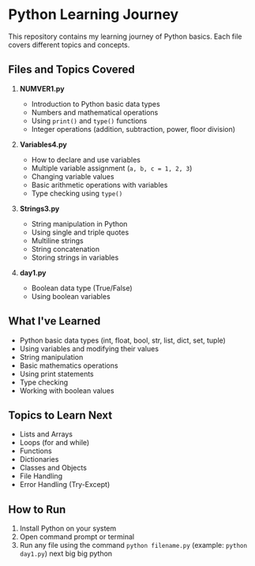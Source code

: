 # Python Learning Journey

This repository contains my learning journey of Python basics. Each file covers different topics and concepts.

## Files and Topics Covered

1. **NUMVER1.py**
   - Introduction to Python basic data types
   - Numbers and mathematical operations
   - Using `print()` and `type()` functions
   - Integer operations (addition, subtraction, power, floor division)

2. **Variables4.py**
   - How to declare and use variables
   - Multiple variable assignment (`a, b, c = 1, 2, 3`)
   - Changing variable values
   - Basic arithmetic operations with variables
   - Type checking using `type()`

3. **Strings3.py**
   - String manipulation in Python
   - Using single and triple quotes
   - Multiline strings
   - String concatenation
   - Storing strings in variables

4. **day1.py**
   - Boolean data type (True/False)
   - Using boolean variables

## What I've Learned

- Python basic data types (int, float, bool, str, list, dict, set, tuple)
- Using variables and modifying their values
- String manipulation
- Basic mathematics operations
- Using print statements
- Type checking
- Working with boolean values

## Topics to Learn Next

- Lists and Arrays
- Loops (for and while)
- Functions
- Dictionaries
- Classes and Objects
- File Handling
- Error Handling (Try-Except)

## How to Run

1. Install Python on your system
2. Open command prompt or terminal
3. Run any file using the command `python filename.py` (example: `python day1.py`)
next big big python 
